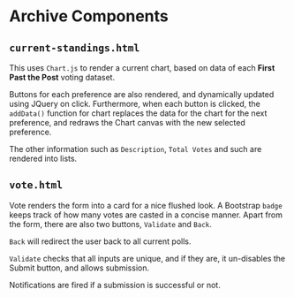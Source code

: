 # Archive Components

## `current-standings.html`

This uses `Chart.js` to render a current chart, based on data of each **First Past the Post** voting dataset.

Buttons for each preference are also rendered, and dynamically updated using JQuery on click. Furthermore, when each button is clicked, 
the `addData()` function for chart replaces the data for the chart for the next preference, and redraws the Chart canvas with the new selected preference.

The other information such as `Description`, `Total Votes` and such are rendered into lists.

## `vote.html`

Vote renders the form into a card for a nice flushed look. A Bootstrap `badge` keeps track of how many votes are casted in a concise manner.
Apart from the form, there are also two buttons, `Validate` and `Back`.

`Back` will redirect the user back to all current polls.

`Validate` checks that all inputs are unique, and if they are, it un-disables the Submit button, and allows submission.

Notifications are fired if a submission is successful or not. 
